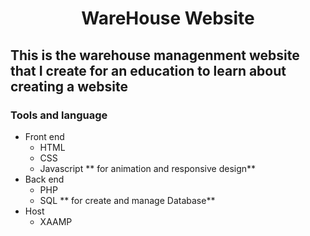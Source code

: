 <h1 align="center">WareHouse Website</h1>
<h2>This is the warehouse managenment website that I create for an education to learn about creating a website</h2>
<h3 align="left">Tools and language</h3>

- Front end
   - HTML
   - CSS
   - Javascript ** for animation and responsive design**
- Back end
   - PHP 
   - SQL ** for create and manage Database**
- Host
   - XAAMP
